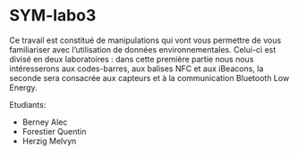 # SYM-labo3
Ce travail est constitué de manipulations qui vont vous permettre de vous familiariser avec l’utilisation de données environnementales. 
Celui-ci est divisé en deux laboratoires : dans cette première partie nous nous intéresserons aux codes-barres, aux balises NFC et aux iBeacons, la seconde sera consacrée aux capteurs et à la communication Bluetooth Low Energy.

Etudiants:
* Berney Alec
* Forestier Quentin
* Herzig Melvyn
